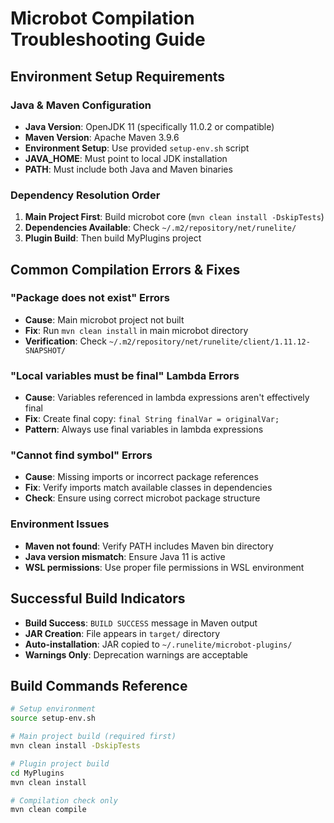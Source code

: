 # Microbot Compilation Troubleshooting Guide

## Environment Setup Requirements

### Java & Maven Configuration
- **Java Version**: OpenJDK 11 (specifically 11.0.2 or compatible)
- **Maven Version**: Apache Maven 3.9.6
- **Environment Setup**: Use provided `setup-env.sh` script
- **JAVA_HOME**: Must point to local JDK installation
- **PATH**: Must include both Java and Maven binaries

### Dependency Resolution Order
1. **Main Project First**: Build microbot core (`mvn clean install -DskipTests`)
2. **Dependencies Available**: Check `~/.m2/repository/net/runelite/`
3. **Plugin Build**: Then build MyPlugins project

## Common Compilation Errors & Fixes

### "Package does not exist" Errors
- **Cause**: Main microbot project not built
- **Fix**: Run `mvn clean install` in main microbot directory
- **Verification**: Check `~/.m2/repository/net/runelite/client/1.11.12-SNAPSHOT/`

### "Local variables must be final" Lambda Errors  
- **Cause**: Variables referenced in lambda expressions aren't effectively final
- **Fix**: Create final copy: `final String finalVar = originalVar;`
- **Pattern**: Always use final variables in lambda expressions

### "Cannot find symbol" Errors
- **Cause**: Missing imports or incorrect package references
- **Fix**: Verify imports match available classes in dependencies
- **Check**: Ensure using correct microbot package structure

### Environment Issues
- **Maven not found**: Verify PATH includes Maven bin directory
- **Java version mismatch**: Ensure Java 11 is active
- **WSL permissions**: Use proper file permissions in WSL environment

## Successful Build Indicators
- **Build Success**: `BUILD SUCCESS` message in Maven output
- **JAR Creation**: File appears in `target/` directory
- **Auto-installation**: JAR copied to `~/.runelite/microbot-plugins/`
- **Warnings Only**: Deprecation warnings are acceptable

## Build Commands Reference
```bash
# Setup environment
source setup-env.sh

# Main project build (required first)
mvn clean install -DskipTests

# Plugin project build  
cd MyPlugins
mvn clean install

# Compilation check only
mvn clean compile
```